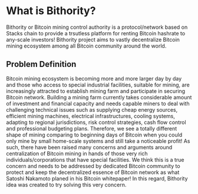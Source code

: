 # What is Bithority?
Bithority or Bitcoin mining control authority is a protocol/network based on Stacks chain to provide a trsutless platform for renting Bitcoin hashrate to any-scale investors! Bithority project aims to vastly decentralize Bitcoin mining ecosystem among all Bitcoin community around the world.

## Problem Definition
Bitcoin mining ecosystem is becoming more and more larger day by day and those who access to special industrial facilities, suitable for mining, are increasingly attracted to establish mining farm and participate in securing Bitcoin network. Building a mining farm currently takes considerable amount of investment and financial capacity and needs capable miners to deal with challenging technical issues such as supplying cheap energy sources, efficient mining machines, electrical infrastructures, cooling systems, adapting to regional jurisdictions, risk control strategies, cash flow control and professional budgeting plans. Therefore, we see a totally different shape of mining comparing to beginning days of Bitcoin when you could only mine by small home-scale systems and still take a noticeable profit! 
As such, there have been raised many concerns and arguments around centralization of Bitcoin mining in hands of those very rich individuals/corporations that have special facilities. We think this is a true concern and needs to be addressed by dedicated Bitcoin community to protect and keep the decentralized essence of Bitcoin network as what Satoshi Nakamoto planed in his Bitcoin whitepaper! 
In this regard, Bithority idea was created to try solving this very concern.
